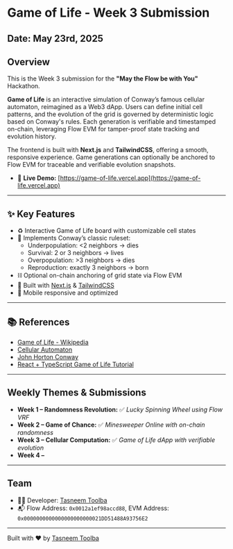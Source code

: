 # Game of Life - Week 3 Submission

## Date: May 23rd, 2025

## Overview  
This is the Week 3 submission for the **"May the Flow be with You"** Hackathon.

**Game of Life** is an interactive simulation of Conway’s famous cellular automaton, reimagined as a Web3 dApp. Users can define initial cell patterns, and the evolution of the grid is governed by deterministic logic based on Conway's rules. Each generation is verifiable and timestamped on-chain, leveraging Flow EVM for tamper-proof state tracking and evolution history.

The frontend is built with **Next.js** and **TailwindCSS**, offering a smooth, responsive experience. Game generations can optionally be anchored to Flow EVM for traceable and verifiable evolution snapshots.

- 🧬 **Live Demo:** [https://game-of-life.vercel.app](https://game-of-life.vercel.app)  

---

## ✨ Key Features

- ♻️ Interactive Game of Life board with customizable cell states
- 🧠 Implements Conway’s classic ruleset:
  - Underpopulation: <2 neighbors → dies  
  - Survival: 2 or 3 neighbors → lives  
  - Overpopulation: >3 neighbors → dies  
  - Reproduction: exactly 3 neighbors → born  
- ⛓️ Optional on-chain anchoring of grid state via Flow EVM
- 🚀 Built with [Next.js](https://nextjs.org) & [TailwindCSS](https://tailwindcss.com)
- 📱 Mobile responsive and optimized

---

## 📚 References

- [Game of Life - Wikipedia](https://en.wikipedia.org/wiki/Conway%27s_Game_of_Life)  
- [Cellular Automaton](https://en.wikipedia.org/wiki/Cellular_automaton)  
- [John Horton Conway](https://en.wikipedia.org/wiki/John_Horton_Conway)  
- [React + TypeScript Game of Life Tutorial](https://dev.to/toluagboola/build-the-game-of-life-with-react-and-typescript-5e0d)

---

## Weekly Themes & Submissions

- **Week 1 – Randomness Revolution:** ✅ *Lucky Spinning Wheel using Flow VRF*  
- **Week 2 – Game of Chance:** ✅ *Minesweeper Online with on-chain randomness*  
- **Week 3 – Cellular Computation:** ✅ *Game of Life dApp with verifiable evolution*  
- **Week 4 –**  

---

## Team

- 👩‍💻 Developer: [Tasneem Toolba](https://x.com/tasneemtoolba)  
- 📬 Flow Address: `0x0012a1ef98accd88`, EVM Address: `0x0000000000000000000000021DD51488A93756E2`

---

Built with ❤️ by [Tasneem Toolba](https://x.com/tasneemtoolba)
